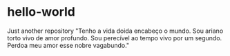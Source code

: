 # hello-world
Just another repository
"Tenho a vida doida encabeço o mundo. Sou ariano torto vivo de amor profundo. Sou perecível ao tempo vivo por um segundo. Perdoa meu amor esse nobre vagabundo."
